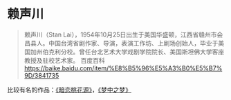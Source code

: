# 赖声川
> 赖声川（Stan Lai），1954年10月25日出生于美国华盛顿，江西省赣州市会昌县人。中国台湾省剧作家、导演，表演工作坊、上剧场创始人，毕业于美国加州伯克利分校。曾任台北艺术大学戏剧学院院长、美国斯坦佛大学客座教授及驻校艺术家。
> 百度百科 https://baike.baidu.com/item/%E8%B5%96%E5%A3%B0%E5%B7%9D/3841735

比较有名的作品：[《暗恋桃花源》](../works/secret-love-and-heavenly-place.md)，[《梦中之梦》](../works/a-dreamy-dream.md)